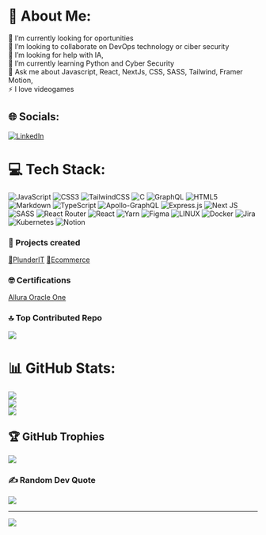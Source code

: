 # 💫 About Me:
🔭 I’m currently looking for oportunities<br>👯 I’m looking to collaborate on DevOps technology or ciber security<br>🤝 I’m looking for help with IA,<br>🌱 I’m currently learning Python and Cyber Security<br>💬 Ask me about Javascript, React, NextJs, CSS, SASS, Tailwind, Framer Motion,<br>⚡ I love videogames


## 🌐 Socials:
[![LinkedIn](https://img.shields.io/badge/LinkedIn-%230077B5.svg?logo=linkedin&logoColor=white)](https://www.linkedin.com/in/frankgarciadev/) 

# 💻 Tech Stack:
![JavaScript](https://img.shields.io/badge/javascript-%23323330.svg?style=plastic&logo=javascript&logoColor=%23F7DF1E) ![CSS3](https://img.shields.io/badge/css3-%231572B6.svg?style=plastic&logo=css3&logoColor=white) ![TailwindCSS](https://img.shields.io/badge/tailwindcss-%2338B2AC.svg?style=plastic&logo=tailwind-css&logoColor=white) ![C](https://img.shields.io/badge/c-%2300599C.svg?style=plastic&logo=c&logoColor=white) ![GraphQL](https://img.shields.io/badge/-GraphQL-E10098?style=plastic&logo=graphql&logoColor=white) ![HTML5](https://img.shields.io/badge/html5-%23E34F26.svg?style=plastic&logo=html5&logoColor=white) ![Markdown](https://img.shields.io/badge/markdown-%23000000.svg?style=plastic&logo=markdown&logoColor=white) ![TypeScript](https://img.shields.io/badge/typescript-%23007ACC.svg?style=plastic&logo=typescript&logoColor=white) ![Apollo-GraphQL](https://img.shields.io/badge/-ApolloGraphQL-311C87?style=plastic&logo=apollo-graphql) ![Express.js](https://img.shields.io/badge/express.js-%23404d59.svg?style=plastic&logo=express&logoColor=%2361DAFB) ![Next JS](https://img.shields.io/badge/Next-black?style=plastic&logo=next.js&logoColor=white) ![SASS](https://img.shields.io/badge/SASS-hotpink.svg?style=plastic&logo=SASS&logoColor=white) ![React Router](https://img.shields.io/badge/React_Router-CA4245?style=plastic&logo=react-router&logoColor=white) ![React](https://img.shields.io/badge/react-%2320232a.svg?style=plastic&logo=react&logoColor=%2361DAFB) ![Yarn](https://img.shields.io/badge/yarn-%232C8EBB.svg?style=plastic&logo=yarn&logoColor=white) 	![Figma](https://img.shields.io/badge/figma-%23F24E1E.svg?style=plastic&logo=figma&logoColor=white) ![LINUX](https://img.shields.io/badge/Linux-FCC624?style=plastic&logo=linux&logoColor=black) ![Docker](https://img.shields.io/badge/docker-%230db7ed.svg?style=plastic&logo=docker&logoColor=white) ![Jira](https://img.shields.io/badge/jira-%230A0FFF.svg?style=plastic&logo=jira&logoColor=white) ![Kubernetes](https://img.shields.io/badge/kubernetes-%23326ce5.svg?style=plastic&logo=kubernetes&logoColor=white) ![Notion](https://img.shields.io/badge/Notion-%23000000.svg?style=plastic&logo=notion&logoColor=white)

### 📃 Projects created
[🐙PlunderIT](https://www.plunderit.io/)
[🏪Ecommerce](https://ecommerce-five-opal.vercel.app/)

### 🤓 Certifications
[Allura Oracle One
](https://app.aluracursos.com/user/nicolavietch/fullCertificate/0985a9cb982f60197f7b2004a75234ec)

### 🔝 Top Contributed Repo
![](https://github-contributor-stats.vercel.app/api?username=nicolavietch&limit=5&theme=monokai&combine_all_yearly_contributions=true)

# 📊 GitHub Stats:
![](https://github-readme-stats.vercel.app/api?username=nicolavietch&theme=monokai&hide_border=true&include_all_commits=true&count_private=true)<br/>
![](https://github-readme-streak-stats.herokuapp.com/?user=nicolavietch&theme=monokai&hide_border=true)<br/>
![](https://github-readme-stats.vercel.app/api/top-langs/?username=nicolavietch&theme=monokai&hide_border=true&include_all_commits=true&count_private=true&layout=compact)

## 🏆 GitHub Trophies
![](https://github-profile-trophy.vercel.app/?username=nicolavietch&theme=monokai&no-frame=false&no-bg=true&margin-w=4)

### ✍️ Random Dev Quote
![](https://quotes-github-readme.vercel.app/api?type=vetical&theme=tokyonight)

---
[![](https://visitcount.itsvg.in/api?id=nicolavietch&icon=2&color=8)](https://visitcount.itsvg.in)

<!-- Proudly created with GPRM ( https://gprm.itsvg.in ) -->
